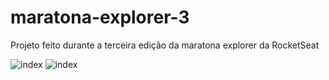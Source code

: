 # maratona-explorer-3
Projeto feito durante a terceira edição da maratona explorer da RocketSeat

![index](https://user-images.githubusercontent.com/102264203/183929963-5dbba522-50f7-471b-b85e-0bd1c868d807.png)
![index](https://user-images.githubusercontent.com/102264203/183930199-a8c05f2f-f77d-4e44-8fc4-d4d05ea33929.png)
